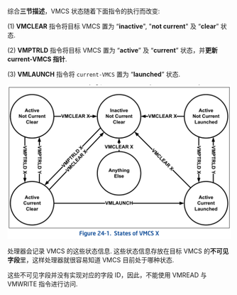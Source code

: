 
综合**三节描述**，VMCS 状态随着下面指令的执行而改变:  

(1) **VMCLEAR** 指令将目标 VMCS 置为 “**inactive**", "**not current**" 及 “**clear**” 状态. 

(2) **VMPTRLD** 指令将目标 VMCS 置为 “**active**” 及 “**current**” 状态，并**更新 current-VMCS 指针**. 

(3) **VMLAUNCH** 指令将 `current-VMCS` 置为 “**launched**” 状态. 

![2020-02-23-17-41-11.png](./images/2020-02-23-17-41-11.png)

处理器会记录 VMCS 的这些状态信息. 这些状态信息存放在目标 VMCS 的**不可见字段**里，这样处理器就很容易知道 VMCS 目前处于哪种状态. 

这些不可见字段并没有实现对应的字段 ID，因此，不能使用 VMREAD 与 VMWRITE 指令进行访问. 
